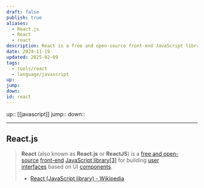 ```yaml
---
draft: false
publish: true
aliases:
  - React.js
  - React
  - react
description: React is a free and open-source front-end JavaScript library for building user interfaces
date: 2024-11-19
updated: 2025-02-09
tags:
  - tools/react
  - language/javascript
up: 
jump: 
down: 
id: react
---
```


up:: [[javascript]]
jump::
down::

---

## React.js

> **React** (also known as **React.js** or **ReactJS**) is a [free and open-source](https://en.wikipedia.org/wiki/Free_and_open-source_software "Free and open-source software") [front-end](https://en.wikipedia.org/wiki/Front_end_and_back_end "Front end and back end") [JavaScript library](https://en.wikipedia.org/wiki/JavaScript_library "JavaScript library")[[3]](https://en.wikipedia.org/wiki/React_(JavaScript_library)#cite_note-react-3) for building [user interfaces](https://en.wikipedia.org/wiki/User_interfaces "User interfaces") based on UI [components](https://en.wikipedia.org/wiki/Component-based_software_engineering "Component-based software engineering").
> - [React (JavaScript library) - Wikipedia](https://en.wikipedia.org/wiki/React_(JavaScript_library))
